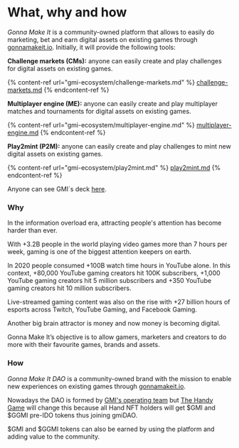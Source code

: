 # What, why and how

_Gonna Make It_ is a community-owned platform that allows to easily do marketing, bet and earn digital assets on existing games through [gonnamakeit.io](https://gonnamakeit.io). Initially, it will provide the following tools:

**Challenge markets (CMs):** anyone can easily create and play challenges for digital assets on existing games.&#x20;

{% content-ref url="gmi-ecosystem/challenge-markets.md" %}
[challenge-markets.md](gmi-ecosystem/challenge-markets.md)
{% endcontent-ref %}

**Multiplayer engine (ME):** anyone can easily create and play multiplayer matches and tournaments for digital assets on existing games.

{% content-ref url="gmi-ecosystem/multiplayer-engine.md" %}
[multiplayer-engine.md](gmi-ecosystem/multiplayer-engine.md)
{% endcontent-ref %}

**Play2mint (P2M):** anyone can easily create and play challenges to mint new digital assets on existing games.

{% content-ref url="gmi-ecosystem/play2mint.md" %}
[play2mint.md](gmi-ecosystem/play2mint.md)
{% endcontent-ref %}

Anyone can see GMI´s deck [here](https://upm365-my.sharepoint.com/:p:/r/personal/m\_cores\_alumnos\_upm\_es/\_layouts/15/doc2.aspx?sourcedoc=%7Bdacec1ce-e6d9-4afd-9fd2-0ff26034b2be%7D\&action=default\&PreviousSessionID=42684f85-cb2f-f578-deb3-3eba43e1d611\&cid=64408e44-e186-4d09-a1c9-0c32d63af523).

### Why

In the information overload era, attracting people's attention has become harder than ever.&#x20;

With +3.2B people in the world playing video games more than 7 hours per week, gaming is one of the biggest attention keepers on earth.&#x20;

In 2020 people consumed +100B watch time hours in YouTube alone. In this context, +80,000 YouTube gaming creators hit 100K subscribers​, +1,000 YouTube gaming creators hit 5 million subscribers​ and +350 YouTube gaming creators hit 10 million subscribers​.

Live-streamed gaming content was also on the rise​ with +27 billion hours of esports across Twitch, YouTube Gaming, and Facebook Gaming.

Another big brain attractor is money and now money is becoming digital.&#x20;

Gonna Make It’s objective is to allow gamers, marketers and creators to do more with their favourite games, brands and assets.

### How&#x20;

_Gonna Make It DAO_ is a community-owned brand with the mission to enable new experiences on existing games through [gonnamakeit.io](https://gonnamakeit.io).

Nowadays the DAO is formed by [GMI's operating team](https://gonnamakeit.io/about) but [The Handy Game](https://gonnamakeit.gitbook.io/gonna-make-it/handy-game/overview) will change this because all Hand NFT holders will get $GMI and $GGMI pre-IDO tokens thus joining gmiDAO. &#x20;

$GMI and $GGMI tokens can also be earned by using the platform and adding value to the community.
